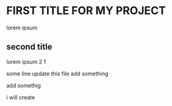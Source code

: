 # FIRST TITLE FOR MY PROJECT
lorem ipsum 

## second title
lorem ipsum 2 1


some line update this file add something


add somethig

i will create